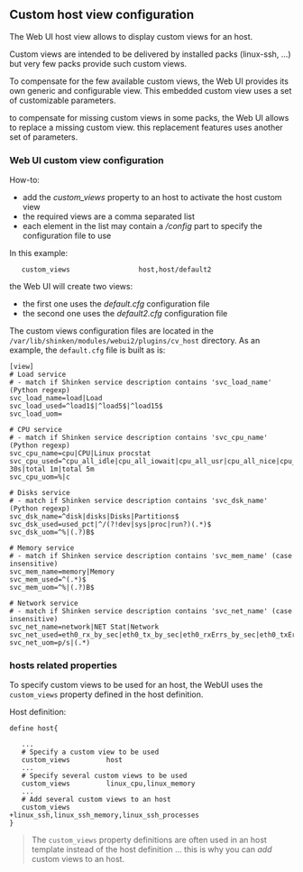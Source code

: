 ## Custom host view configuration

The Web UI host view allows to display custom views for an host.

Custom views are intended to be delivered by installed packs (linux-ssh, ...) but very few packs provide such custom views. 

To compensate for the few available custom views, the Web UI provides its own generic and configurable view. This embedded custom view uses a set of customizable parameters.

to compensate for missing custom views in some packs, the Web UI allows to replace a missing custom view. this replacement features uses another set of parameters.


### Web UI custom view configuration

How-to:
- add the *custom_views* property to an host to activate the host custom view
- the required views are a comma separated list
- each element in the list may contain a */config* part to specify the configuration file to use

In this example:
```
   custom_views                 host,host/default2
```
the Web UI will create two views:
- the first one uses the *default.cfg* configuration file 
- the second one uses the *default2.cfg* configuration file 

The custom views configuration files are located in the `/var/lib/shinken/modules/webui2/plugins/cv_host` directory. As an example, the `default.cfg` file is built as is:
```
[view]
# Load service
# - match if Shinken service description contains 'svc_load_name' (Python regexp)
svc_load_name=load|Load
svc_load_used=^load1$|^load5$|^load15$
svc_load_uom=

# CPU service
# - match if Shinken service description contains 'svc_cpu_name' (Python regexp)
svc_cpu_name=cpu|CPU|Linux procstat
svc_cpu_used=^cpu_all_idle|cpu_all_iowait|cpu_all_usr|cpu_all_nice|cpu_idle|cpu_iowait|cpu_usr|cpu_nice|total 30s|total 1m|total 5m
svc_cpu_uom=%|c

# Disks service
# - match if Shinken service description contains 'svc_dsk_name' (Python regexp)
svc_dsk_name=^disk|disks|Disks|Partitions$
svc_dsk_used=used_pct|^/(?!dev|sys|proc|run?)(.*)$
svc_dsk_uom=^%|(.?)B$

# Memory service
# - match if Shinken service description contains 'svc_mem_name' (case insensitive)
svc_mem_name=memory|Memory
svc_mem_used=^(.*)$
svc_mem_uom=^%|(.?)B$

# Network service
# - match if Shinken service description contains 'svc_net_name' (case insensitive)
svc_net_name=network|NET Stat|Network
svc_net_used=eth0_rx_by_sec|eth0_tx_by_sec|eth0_rxErrs_by_sec|eth0_txErrs_by_sec|eth0_in_Bps|eth0_out_Bps|BytesReceived|BytesSent
svc_net_uom=p/s|(.*)
```


### hosts related properties

To specify custom views to be used for an host, the WebUI uses the `custom_views` property defined in the host definition.

Host definition:
```
define host{

   ... 
   # Specify a custom view to be used
   custom_views         host
   ...
   # Specify several custom views to be used
   custom_views         linux_cpu,linux_memory
   ...
   # Add several custom views to an host
   custom_views         +linux_ssh,linux_ssh_memory,linux_ssh_processes
}
```

> The `custom_views` property definitions are often used in an host template instead of the host definition ... this is why you can *add* custom views to an host.
